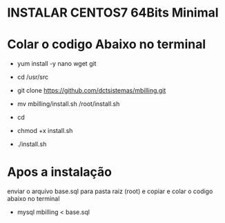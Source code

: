 # INSTALAR CENTOS7 64Bits Minimal
# Colar o codigo Abaixo no terminal

- yum install -y nano wget git
- cd /usr/src
- git clone https://github.com/dctsistemas/mbilling.git

- mv mbilling/install.sh /root/install.sh
- cd 
- chmod +x install.sh
- ./install.sh
# 

# Apos a instalação
enviar o arquivo base.sql para pasta raiz (root) e copiar e colar o codigo abaixo no terminal


- mysql mbilling < base.sql

